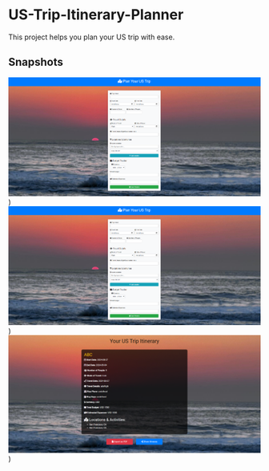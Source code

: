 # US-Trip-Itinerary-Planner

This project helps you plan your US trip with ease.

## Snapshots

![Home Screen-welcome Screen for the Itinerary creation file](https://github.com/chaitali-khadse/US-Trip-Itinerary-Planner/blob/main/2.png))
![Itinerary Page-Main Screen for the Itinerary creation file](https://github.com/chaitali-khadse/US-Trip-Itinerary-Planner/blob/main/2.png))
![Itinerary Created screen to save the pdf form of the created itinerary](https://github.com/chaitali-khadse/US-Trip-Itinerary-Planner/blob/main/3.png))

